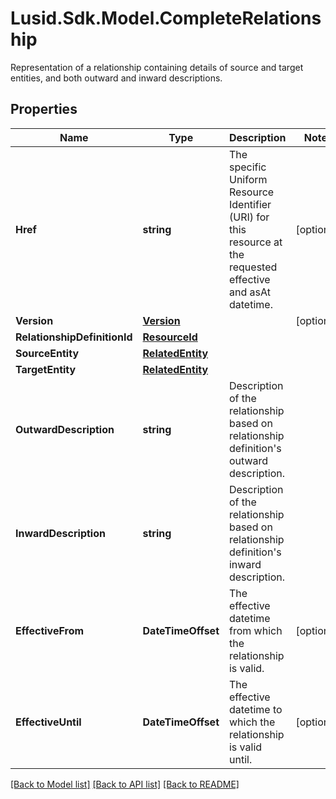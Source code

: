 # Lusid.Sdk.Model.CompleteRelationship
Representation of a relationship containing details of source and target entities, and both outward and inward descriptions.

## Properties

Name | Type | Description | Notes
------------ | ------------- | ------------- | -------------
**Href** | **string** | The specific Uniform Resource Identifier (URI) for this resource at the requested effective and asAt datetime. | [optional] 
**Version** | [**Version**](Version.md) |  | [optional] 
**RelationshipDefinitionId** | [**ResourceId**](ResourceId.md) |  | 
**SourceEntity** | [**RelatedEntity**](RelatedEntity.md) |  | 
**TargetEntity** | [**RelatedEntity**](RelatedEntity.md) |  | 
**OutwardDescription** | **string** | Description of the relationship based on relationship definition&#39;s outward description. | 
**InwardDescription** | **string** | Description of the relationship based on relationship definition&#39;s inward description. | 
**EffectiveFrom** | **DateTimeOffset** | The effective datetime from which the relationship is valid. | [optional] 
**EffectiveUntil** | **DateTimeOffset** | The effective datetime to which the relationship is valid until. | [optional] 

[[Back to Model list]](../README.md#documentation-for-models) [[Back to API list]](../README.md#documentation-for-api-endpoints) [[Back to README]](../README.md)

